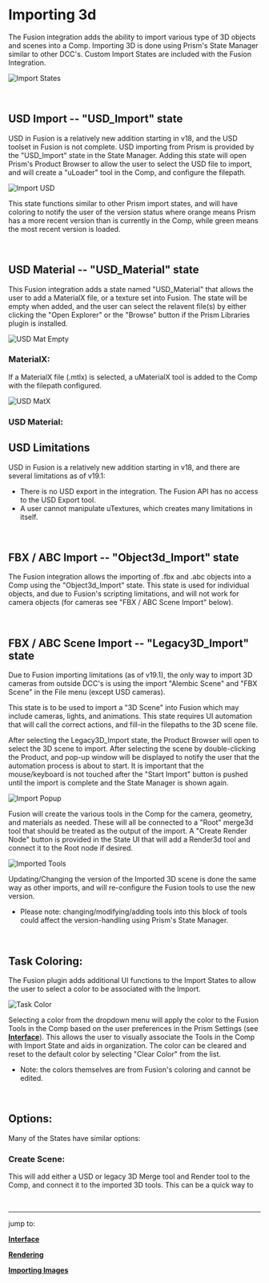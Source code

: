 # **Importing 3d**
The Fusion integration adds the ability to import various type of 3D objects and scenes into a Comp.  Importing 3D is done using Prism's State Manager similar to other DCC's.  Custom Import States are included with the Fusion Integration.

![Import States](DocsImages/SM-ImportStates.png)

<br/>

## **USD Import -- "USD_Import" state**
USD in Fusion is a relatively new addition starting in v18, and the USD toolset in Fusion is not complete.  USD importing from Prism is provided by the "USD_Import" state in the State Manager.  Adding this state will open Prism's Product Browser to allow the user to select the USD file to import, and will create a "uLoader" tool in the Comp, and configure the filepath.

![Import USD](DocsImages/SM-ImportUSD-Green.png)

This state functions similar to other Prism import states, and will have coloring to notify the user of the version status where orange means Prism has a more recent version than is currently in the Comp, while green means the most recent version is loaded.

<br/>

## **USD Material -- "USD_Material" state**
This Fusion integration adds a state named "USD_Material" that allows the user to add a MaterialX file, or a texture set into Fusion.  The state will be empty when added, and the user can select the relavent file(s) by either clicking the "Open Explorer" or the "Browse" button if the Prism Libraries plugin is installed.

![USD Mat Empty](DocsImages/USD_Mat-Empty.png)

### **MaterialX**:
If a MaterialX file (.mtlx) is selected, a uMaterialX tool is added to the Comp with the filepath configured.  

![USD MatX](DocsImages/USD_Mat-MatX.png)

### **USD Material**:



## **USD Limitations**
USD in Fusion is a relatively new addition starting in v18, and there are several limitations as of v19.1:
- There is no USD export in the integration.  The Fusion API has no access to the USD Export tool.
- A user cannot manipulate uTextures, which creates many limitations in itself.

<br/>

## **FBX / ABC Import -- "Object3d_Import" state**
The Fusion integration allows the importing of .fbx and .abc objects into a Comp using the "Object3d_Import" state.  This state is used for individual objects, and due to Fusion's scripting limitations, and will not work for camera objects (for cameras see "FBX / ABC Scene Import" below).  

<br/>

## **FBX / ABC Scene Import -- "Legacy3D_Import" state**
Due to Fusion importing limitations (as of v19.1), the only way to import 3D cameras from outside DCC's is using the import "Alembic Scene" and "FBX Scene" in the File menu (except USD cameras).

This state is to be used to import a "3D Scene" into Fusion which may include cameras, lights, and animations.  This state requires UI automation that will call the correct actions, and fill-in the filepaths to the 3D scene file. 

After selecting the Legacy3D_Import state, the Product Browser will open to select the 3D scene to import.  After selecting the scene by double-clicking the Product, and pop-up window will be displayed to notify the user that the automation process is about to start.  It is important that the mouse/keyboard is not touched after the "Start Import" button is pushed until the import is complete and the State Manager is shown again.

![Import Popup](DocsImages/Legacy3d_ImportWindow.png)

Fusion will create the various tools in the Comp for the camera, geometry, and materials as needed.  These will all be connected to a "Root" merge3d tool that should be treated as the output of the import.  A "Create Render Node" button is provided in the State UI that will add a Render3d tool and connect it to the Root node if desired.

![Imported Tools](DocsImages/Legacy3d_ImportedTools.png)

Updating/Changing the version of the Imported 3D scene is done the same way as other imports, and will re-configure the Fusion tools to use the new version.

* Please note:  changing/modifying/adding tools into this block of tools could affect the version-handling using Prism's State Manager.  

<br/>

## **Task Coloring:**

The Fusion plugin adds additional UI functions to the Import States to allow the user to select a color to be associated with the Import.

![Task Color](DocsImages/SM-ImportColoring.png)

Selecting a color from the dropdown menu will apply the color to the Fusion Tools in the Comp based on the user preferences in the Prism Settings (see [**Interface**](Interface.md)).  This allows the user to visually associate the Tools in the Comp with Import State and aids in organization.  The color can be cleared and reset to the default color by selecting "Clear Color" from the list.

* Note: the colors themselves are from Fusion's coloring and cannot be edited.

<br/>

## **Options:**
Many of the States have similar options:

### **Create Scene**:
This will add either a USD or legacy 3D Merge tool and Render tool to the Comp, and connect it to the imported 3D tools.  This can be a quick way to 


<br/>

___
jump to:

[**Interface**](Interface.md)

[**Rendering**](Rendering.md)

[**Importing Images**](Importing_2d.md)
